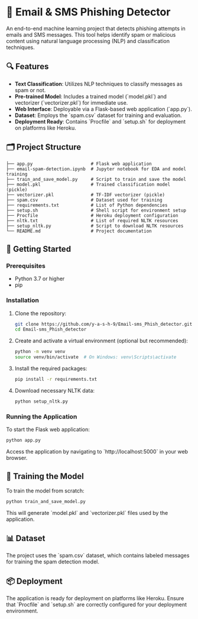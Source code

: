 
# 📧 Email & SMS Phishing Detector

An end-to-end machine learning project that detects phishing attempts in emails and SMS messages. This tool helps identify spam or malicious content using natural language processing (NLP) and classification techniques.

## 🔍 Features

- **Text Classification**: Utilizes NLP techniques to classify messages as spam or not.
- **Pre-trained Model**: Includes a trained model (\`model.pkl\`) and vectorizer (\`vectorizer.pkl\`) for immediate use.
- **Web Interface**: Deployable via a Flask-based web application (\`app.py\`).
- **Dataset**: Employs the \`spam.csv\` dataset for training and evaluation.
- **Deployment Ready**: Contains \`Procfile\` and \`setup.sh\` for deployment on platforms like Heroku.

## 🗂️ Project Structure

```
├── app.py                      # Flask web application
├── email-spam-detection.ipynb  # Jupyter notebook for EDA and model training
├── train_and_save_model.py     # Script to train and save the model
├── model.pkl                   # Trained classification model (pickle)
├── vectorizer.pkl              # TF-IDF vectorizer (pickle)
├── spam.csv                    # Dataset used for training
├── requirements.txt            # List of Python dependencies
├── setup.sh                    # Shell script for environment setup
├── Procfile                    # Heroku deployment configuration
├── nltk.txt                    # List of required NLTK resources
├── setup_nltk.py               # Script to download NLTK resources
└── README.md                   # Project documentation
```


## 🚀 Getting Started

### Prerequisites

- Python 3.7 or higher
- pip

### Installation

1. Clone the repository:
   ```bash
   git clone https://github.com/y-a-s-h-9/Email-sms_Phish_detector.git
   cd Email-sms_Phish_detector
   ```

2. Create and activate a virtual environment (optional but recommended):
   ```bash
   python -m venv venv
   source venv/bin/activate  # On Windows: venv\Scripts\activate
   ```

3. Install the required packages:
   ```bash
   pip install -r requirements.txt
   ```

4. Download necessary NLTK data:
   ```bash
   python setup_nltk.py
   ```

### Running the Application

To start the Flask web application:
```bash
python app.py
```

Access the application by navigating to \`http://localhost:5000\` in your web browser.

## 🧪 Training the Model

To train the model from scratch:
```bash
python train_and_save_model.py
```

This will generate \`model.pkl\` and \`vectorizer.pkl\` files used by the application.

## 📊 Dataset

The project uses the \`spam.csv\` dataset, which contains labeled messages for training the spam detection model.

## 📦 Deployment

The application is ready for deployment on platforms like Heroku. Ensure that \`Procfile\` and \`setup.sh\` are correctly configured for your deployment environment.

